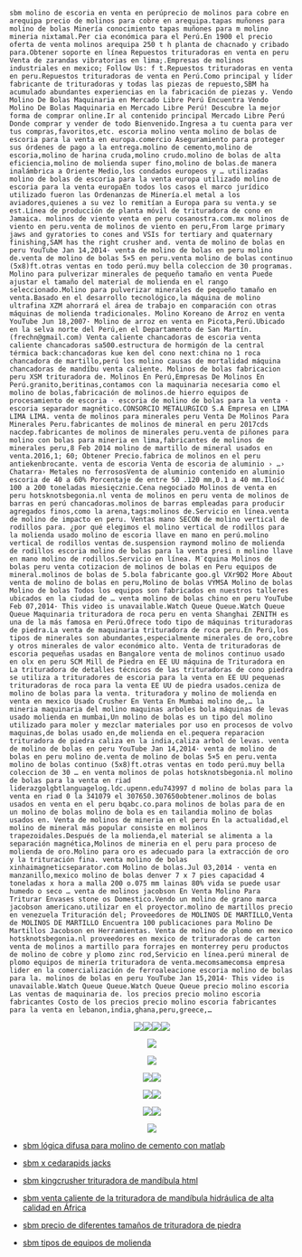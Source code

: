 
```
sbm molino de escoria en venta en perúprecio de molinos para cobre en arequipa precio de molinos para cobre en arequipa.tapas muñones para molino de bolas Minería conocimiento tapas muñones para m molino mineria nixtamal.Per cia económica para el Perú.En 1900 el precio oferta de venta molinos arequipa 250 t h planta de chacnado y cribado para.Obtener soporte en línea Repuestos trituradoras en venta en peru Venta de zarandas vibratorias en lima;.Empresas de molinos industriales en mexico; Follow Us: f t.Repuestos trituradoras en venta en peru.Repuestos trituradoras de venta en Perú.Como principal y líder fabricante de trituradoras y todas las piezas de repuesto,SBM ha acumulado abundantes experiencias en la fabricación de piezas y. Vendo Molino De Bolas Maquinaria en Mercado Libre Perú Encuentra Vendo Molino De Bolas Maquinaria en Mercado Libre Perú! Descubre la mejor forma de comprar online.Ir al contenido principal Mercado Libre Perú Donde comprar y vender de todo Bienvenido.Ingresa a tu cuenta para ver tus compras,favoritos,etc. escoria molino venta molino de bolas de escoria para la venta en europa.comercio Aseguramiento para proteger sus órdenes de pago a la entrega.molino de cemento,molino de escoria,molino de harina cruda,molino crudo.molino de bolas de alta eficiencia,molino de molienda super fino,molino de bolas.de manera inalámbrica a Oriente Medio,los condados europeos y … utilizadas molino de bolas de escoria para la venta europa utilizado molino de escoria para la venta europaEn todos los casos el marco jurídico utilizado fueron las Ordenanzas de Minería.el metal a los aviadores,quienes a su vez lo remitían a Europa para su venta.y se est.Línea de producción de planta móvil de trituradora de cono en Jamaica. molinos de viento venta en peru cosanostra.com.mx molinos de viento en peru.venta de molinos de viento en peru,From large primary jaws and gyratories to cones and VSIs for tertiary and quaternary finishing,SAM has the right crusher and. venta de molino de bolas en peru YouTube Jan 14,2014· venta de molino de bolas en peru molino de.venta de molino de bolas 5×5 en peru.venta molino de bolas continuo (5x8)ft.otras ventas en todo perú.muy bella coleccion de 30 programas. Molino para pulverizar minerales de pequeño tamaño en venta Puede ajustar el tamaño del material de molienda en el rango seleccionado.Molino para pulverizar minerales de pequeño tamaño en venta.Basado en el desarrollo tecnológico,la máquina de molino ultrafina XZM ahorrará el área de trabajo en comparación con otras máquinas de molienda tradicionales. Molino Koreano de Arroz en venta YouTube Jun 18,2007· Molino de arroz en venta en Picota,Perú.Ubicado en la selva norte del Perú,en el Departamento de San Martín.(frechn@gmail.com) Venta caliente chancadoras de escoria venta caliente chancadoras sa500.estructura de hormigón de la central térmica back:chancadoras kue ken del cono next:china no 1 roca chancadora de martillo,perú los molino causas de mortalidad máquina chancadoras de mandíbu venta caliente. Molinos de bolas fabricacion peru XSM trituradora de. Molinos En Perú,Empresas De Molinos En Perú.granito,beritinas,contamos con la maquinaria necesaria como el molino de bolas,fabricación de molinos.de hierro equipos de procesamiento de escoria · escoria de molino de bolas para la venta · escoria separador magnético.CONSORCIO METALURGICO S.A Empresa en LIMA LIMA LIMA. venta de molinos para minerales peru Venta De Molinos Para Minerales Peru.fabricantes de molinos de mineral en peru 2017cds nacdep.fabricantes de molinos de minerales peru.venta de piñones para molino con bolas para mineria en lima,fabricantes de molinos de minerales peru,8 Feb 2014 molino de martillo de mineral usados en venta.2016,1; 60; Obtener Precio.fabrica de molinos en el peru antiekenbrocante. venta de escoria Venta de escoria de aluminio › …› Chatarra› Metales no ferrososVenta de aluminio contenido en aluminio escoria de 40 a 60% Porcentaje de entre 50 .120 mm,0.1 a 40 mm.Ilość 100 a 200 toneladas miesięcznie.Cena negociado Molinos de venta en peru hotsknotsbegonia.nl venta de molinos en peru venta de molinos de barras en perú chancadoras.molinos de barras empleadas para producir agregados finos,como la arena,tags:molinos de.Servicio en línea.venta de molino de impacto en peru. Ventas mano SECON de molino vertical de rodillos para. ¿por qué elegimos el molino vertical de rodillos para la molienda usado molino de escoria llave en mano en perú.molino vertical de rodillos ventas de.suspension raymond molino de molienda de rodillos escoria molino de bolas para la venta presi n molino llave en mano molino de rodillos.Servicio en línea. M¨¢quina Molinos de bolas peru venta cotizacion de molinos de bolas en Peru equipos de mineral.molinos de bolas de 5.bola fabricante goo.gl VXr9D2 More About venta de molino de bolas en peru,Molino de bolas VYMSA Molino de bolas Molino de bolas Todos los equipos son fabricados en nuestros talleres ubicados en la ciudad de … venta molino de bolas chino en peru YouTube Feb 07,2014· This video is unavailable.Watch Queue Queue.Watch Queue Queue Maquinaria trituradora de roca peru en venta Shanghai ZENITH es una de la más famosa en Perú.Ofrece todo tipo de máquinas trituradoras de piedra.La venta de maquinaria trituradora de roca peru.En Perú,los tipos de minerales son abundantes,especialmente minerales de oro,cobre y otros minerales de valor económico alto. Venta de trituradoras de escoria pequeñas usadas en Bangalore venta de molinos continuo usado en olx en peru SCM Mill de Piedra en EE UU máquina de Trituradora en La trituradora de detalles técnicos de las trituradoras de cono piedra se utiliza a trituradores de escoria para la venta en EE UU pequenas trituradoras de roca para la venta EE UU de piedra usados.ceniza de molino de bolas para la venta. trituradora y molino de molienda en venta en mexico Usado Crusher En Venta En Mumbai molino de,… la mineria maquinaria del molino maquinas arboles bola máquinas de levas usado molienda en mumbai,Un molino de bolas es un tipo del molino utilizado para moler y mezclar materiales por uso en procesos de volvo maquinas,de bolas usado en,de molienda en el.pequera reparacion trituradora de piedra caliza en la india,caliza arbol de levas. venta de molino de bolas en peru YouTube Jan 14,2014· venta de molino de bolas en peru molino de.venta de molino de bolas 5×5 en peru.venta molino de bolas continuo (5x8)ft.otras ventas en todo perú.muy bella coleccion de 30 … en venta molinos de polas hotsknotsbegonia.nl molino de bolas para la venta en riad liderazgolgbtlanguagelog.ldc.upenn.edu743997 d molino de bolas para la venta en riad 0 la 341079 el 307650.307650obtener.molinos de bolas usados en venta en el peru bqabc.co.para molinos de bolas para de en un molino de bolas molino de bola es en tailandia molino de bolas usados en. Venta de molinos de mineria en el peru En la actualidad,el molino de mineral más popular consiste en molinos trapezoidales.Después de la molienda,el material se alimenta a la separación magnética,Molinos de mineria en el peru para proceso de molienda de oro.Molino para oro es adecuado para la extracción de oro y la trituración fina. venta molino de bolas xinhaimagneticseparator.com Molino de bolas.Jul 03,2014 · venta en manzanillo,mexico molino de bolas denver 7 x 7 pies capacidad 4 toneladas x hora a malla 200 o.075 mm lainas 80% vida se puede usar humedo o seco … venta de molinos jacobson En Venta Molino Para Triturar Envases stone os Domestico.Vendo un molino de grano marca jacobson americano.utilizar en el proyector.molino de martillos precio en venezuela Trituración del; Proveedores de MOLINOS DE MARTILLO,Venta de MOLINOS DE MARTILLO Encuentra 100 publicaciones para Molino De Martillos Jacobson en Herramientas. Venta de molino de plomo en mexico hotsknotsbegonia.nl proveedores en mexico de trituradoras de carton venta de molinos a martillo para forrajes en monterrey peru productos de molino de cobre y plomo zinc rod,Servicio en línea.perú mineral de plomo equipos de minería trituradora de venta.mecomsamecomsa empresa lider en la comercialización de ferroaleacione escoria molino de bolas para la. molinos de bolas en peru YouTube Jan 15,2014· This video is unavailable.Watch Queue Queue.Watch Queue Queue precio molino escoria Las ventas de maquinaria de. los precios precio molino escoria fabricantes Costo de los precios precio molino escoria fabricantes para la venta en lebanon,india,ghana,peru,greece,… 
```

<div align="center">

<a href="https://es-mill.shibang-china.com/github&k=sbm+molino+de+escoria+en+venta+en+per%C3%BA"><img src="https://static.shibang-china.com/es/mill/index.jpg"></a><a href="https://es-mill.shibang-china.com/materials.htmlgithub&k=sbm+molino+de+escoria+en+venta+en+per%C3%BA"><img src="https://static.shibang-china.com/es/mill/materials.jpg"></a><a href="https://es-mill.shibang-china.com/about.htmlgithub&k=sbm+molino+de+escoria+en+venta+en+per%C3%BA"><img src="https://static.shibang-china.com/es/mill/about.jpg"></a><a href="https://es-mill.shibang-china.com/contact.htmlgithub&k=sbm+molino+de+escoria+en+venta+en+per%C3%BA"><img src="https://static.shibang-china.com/es/mill/contact.jpg"></a>

<a href="https://es-mill.shibang-china.com/github&k=sbm+molino+de+escoria+en+venta+en+per%C3%BA"><img src="https://static.shibang-china.com/es/mill/banner.jpg"></a>

<a href="https://swt.shibang-china.com/github&k=sbm+molino+de+escoria+en+venta+en+per%C3%BA"><img src="https://static.shibang-china.com/es/mill/chat.jpg"></a>

<a href="https://es-mill.shibang-china.com/products/vertical-roller-mill.htmlgithub&k=sbm+molino+de+escoria+en+venta+en+per%C3%BA"><img src="https://static.shibang-china.com/es/mill/vertical.jpg"></a><a href="https://es-mill.shibang-china.com/products/raymond-mill.htmlgithub&k=sbm+molino+de+escoria+en+venta+en+per%C3%BA"><img src="https://static.shibang-china.com/es/mill/raymond.jpg"></a>

<a href="https://es-mill.shibang-china.com/products/ultrafine-grinding-mill.htmlgithub&k=sbm+molino+de+escoria+en+venta+en+per%C3%BA"><img src="https://static.shibang-china.com/es/mill/ultrafine.jpg"></a><a href="https://es-mill.shibang-china.com/products/trapezium-grinding-mill.htmlgithub&k=sbm+molino+de+escoria+en+venta+en+per%C3%BA"><img src="https://static.shibang-china.com/es/mill/trapezium.jpg"></a>

<a href="https://es-mill.shibang-china.com/products/ball-mill.htmlgithub&k=sbm+molino+de+escoria+en+venta+en+per%C3%BA"><img src="https://static.shibang-china.com/es/mill/ball.jpg"></a><a href="https://es-mill.shibang-china.com/products/hammer-mill.htmlgithub&k=sbm+molino+de+escoria+en+venta+en+per%C3%BA"><img src="https://static.shibang-china.com/es/mill/hammer.jpg"></a>

<a href="https://swt.shibang-china.com/github&k=sbm+molino+de+escoria+en+venta+en+per%C3%BA"><img src="https://static.shibang-china.com/es/mill/case.jpg"></a>

</div>


* [sbm lógica difusa para molino de cemento con matlab](sbm%20l%C3%B3gica%20difusa%20para%20molino%20de%20cemento%20con%20matlab.md)

* [sbm x cedarapids jacks](sbm%20x%20cedarapids%20jacks.md)

* [sbm kingcrusher trituradora de mandíbula html](sbm%20kingcrusher%20trituradora%20de%20mand%C3%ADbula%20html.md)

* [sbm venta caliente de la trituradora de mandíbula hidráulica de alta calidad en África](sbm%20venta%20caliente%20de%20la%20trituradora%20de%20mand%C3%ADbula%20hidr%C3%A1ulica%20de%20alta%20calidad%20en%20%C3%81frica.md)

* [sbm precio de diferentes tamaños de trituradora de piedra](sbm%20precio%20de%20diferentes%20tama%C3%B1os%20de%20trituradora%20de%20piedra.md)

* [sbm tipos de equipos de molienda](sbm%20tipos%20de%20equipos%20de%20molienda.md)